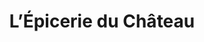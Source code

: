 ---
title: "L’Épicerie du Château"
url: /noirmoutier-en-lile/lepicerie-du-chateau/
shop: charcuterie
---